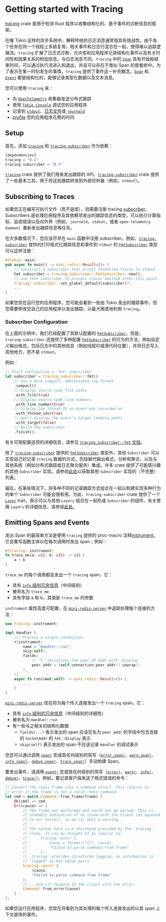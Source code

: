 # Getting started with Tracing

[tracing](https://docs.rs/tracing) crate 是用于检测 Rust 程序以收集结构化的、基于事件的诊断信息的框架。

在像 Tokio 这样的异步系统中，解释传统的日志消息通常很具有挑战性。由于各个任务在同一个线程上多路复用，相关事件和日志行混合在一起，使得难以追踪逻辑流。`tracing` 扩展了日志式诊断，允许库和应用程序记录结构化事件以及有关时间性和因果关系的附加信息。与日志消息不同，`tracing` 中的 [`Span`](https://docs.rs/tracing/latest/tracing/#spans) 具有开始和结束时间，可以通过执行流进入和退出，并且可以存在于类似 Span 的嵌套树中。为了表示在某一时刻发生的事情，`tracing` 提供了事件这一补充概念。[`Span`](https://docs.rs/tracing/latest/tracing/#spans) 和 [`Event`](https://docs.rs/tracing/latest/tracing/#events) 都是结构化的，能够记录类型化数据以及文本消息。

您可以使用 `tracing` 来：

- 向 [`OpenTelemetry`](https://docs.rs/tracing-opentelemetry) 收集器发送分布式跟踪
- 使用 [`Tokio Console`](https://docs.rs/console-subscriber) 调试您的应用程序
- 记录到 [`stdout`](https://docs.rs/tracing-subscriber/latest/tracing_subscriber/fmt/index.html)、[日志文件](https://docs.rs/tracing-appender/latest/tracing_appender/)或 [`journald`](https://docs.rs/tracing-journald/latest/tracing_journald/)
- [profile](https://docs.rs/tracing-timing/latest/tracing_timing/) 您的应用程序花费的时间

## Setup

首先，添加 [`tracing`](https://docs.rs/tracing) 和 [`tracing-subscriber`](https://docs.rs/tracing-subscriber) 作为依赖：

```Rust
[dependencies]
tracing = "0.1"
tracing-subscriber = "0.3"
```

[`tracing`](https://docs.rs/tracing) crate 提供了我们用来发出跟踪的 API。[`tracing-subscriber`](https://docs.rs/tracing-subscriber) crate 提供了一些基本工具，用于将这些跟踪转发到外部侦听器（例如，`stdout`）。

## Subscribing to Traces

如果您正在编写可执行文件（而不是库），则需要注册 tracing [subscriber](https://docs.rs/tracing/latest/tracing/#subscribers)。Subscribers 是处理应用程序及其依赖项发出的跟踪信息的类型，可以执行计算指标、监视错误以及向外界（例如，`journald`，`stdout`，或者 `open-telemetry daemon`）重新发出跟踪信息等任务。

在大多数情况下，您应该尽早在 `main` 函数中注册 subscriber。例如，[`tracing-subscriber`](https://docs.rs/tracing-subscriber) 提供的打印格式化跟踪信息和事件到 `stdout` 的 [`FmtSubscriber`](https://docs.rs/tracing-subscriber/latest/tracing_subscriber/fmt/index.html) 类型可以这样注册：

```rust
#[tokio::main]
pub async fn main() -> mini_redis::Result<()> {
    // construct a subscriber that prints formatted traces to stdout
    let subscriber = tracing_subscriber::FmtSubscriber::new();
    // use that subscriber to process traces emitted after this point
    tracing::subscriber::set_global_default(subscriber)?;
    ...
}
```

如果您现在运行您的应用程序，您可能会看到一些由 Tokio 发出的跟踪事件，但您需要修改您自己的应用程序以发出跟踪，以最大限度地利用 `tracing`。

### Subscriber Configuration

在上面的示例中，我们已经配置了其默认配置的 [`FmtSubscriber`](https://docs.rs/tracing-subscriber/latest/tracing_subscriber/fmt/index.html)。但是，`tracing-subscriber` 还提供了多种配置 [`FmtSubscriber`](https://docs.rs/tracing-subscriber/latest/tracing_subscriber/fmt/index.html) 的行为的方法，例如自定义输出格式，包括日志中的其他信息（例如线程ID或源代码位置），并将日志写入其他地方，而不是 `stdout`。

例如：

```rust
// Start configuring a `fmt` subscriber
let subscriber = tracing_subscriber::fmt()
    // Use a more compact, abbreviated log format
    .compact()
    // Display source code file paths
    .with_file(true)
    // Display source code line numbers
    .with_line_number(true)
    // Display the thread ID an event was recorded on
    .with_thread_ids(true)
    // Don't display the event's target (module path)
    .with_target(false)
    // Build the subscriber
    .finish();
```

有关可用配置选项的详细信息，请参见 [`tracing_subscriber::fmt` 文档](https://docs.rs/tracing-subscriber/latest/tracing_subscriber/fmt/index.html#configuration)。

除了 [`tracing-subscriber`](https://docs.rs/tracing-subscriber) 提供的 [`FmtSubscriber`](https://docs.rs/tracing-subscriber/latest/tracing_subscriber/fmt/index.html) 类型外，其他 `Subscriber` 可以实现自己的记录 `tracing` 数据的方式。包括替代输出格式，分析和聚合，以及与其他系统（例如分布式跟踪或日志聚合服务）集成。许多 crate 提供了可能感兴趣的其他 `Subscriber` 实现。请参阅[此处](https://docs.rs/tracing/latest/tracing/index.html#related-crates)以获取其他 `Subscriber` 实现的（不完整）列表。

最后，在某些情况下，将多种不同的记录跟踪方式组合在一起以构建实现多种行为的单个 `Subscriber` 可能会很有用。为此，`tracing-subscriber` crate 提供了一个 [`Layer`](https://docs.rs/tracing-subscriber/latest/tracing_subscriber/layer/index.html) trait，表示可以与其他 `Layers` 组合在一起形成 `Subscriber` 的组件。有关使用 `Layers` 的详细信息，请参阅[此处](https://docs.rs/tracing-subscriber/latest/tracing_subscriber/layer/index.html)。

## Emitting Spans and Events

发出 Span 的最简单方法是使用 `tracing` 提供的 proc-macro 注释[instrument](https://docs.rs/tracing/latest/tracing/attr.instrument.html)，它会重写函数主体以在每次调用时发出 span；例如：

```rust
#[tracing::instrument]
fn trace_me(a: u32, b: u32) -> u32 {
    a + b
}
```

`trace_me` 的每个调用都会发出一个 `tracing` span，它：

- 具有 [`info` 级别冗余信息](https://docs.rs/tracing/latest/tracing/struct.Level.html)（中间级别）
- 被命名为 `trace_me`
- 具有字段 a 和 b，其值是 `trace_me` 的参数

`instrument` 属性高度可配置，在 [`mini-redis-server`](https://tokio.rs/tokio/tutorial/setup#mini-redis) 中追踪处理每个连接的方法：

```rust
use tracing::instrument;

impl Handler {
    /// Process a single connection.
    #[instrument(
        name = "Handler::run",
        skip(self),
        fields(
            // `%` serializes the peer IP addr with `Display`
            peer_addr = %self.connection.peer_addr().unwrap()
        ),
    )]
    async fn run(&mut self) -> mini_redis::Result<()> {
        ...
    }
}
```

[`mini-redis-server`](https://tokio.rs/tokio/tutorial/setup#mini-redis) 现在将为每个传入连接发出一个 `tracing` span，它：

- 具有 [`info` 级别的冗余信息](https://docs.rs/tracing/latest/tracing/struct.Level.html)（中间级别的详细性）
- 被命名为 `Handler::run`
- 有一些与之相关的结构化数据
	- `fields(...)` 表示发出的 span 应该在名为 `peer_addr` 的字段中包含连接的 `SocketAddr` 的 `fmt::Display` 表示
	- `skip(self)` 表示发出的 span 不应该记录 `Handler` 的调试表示

您还可以通过调用 [`span!`](https://docs.rs/tracing/latest/tracing/#spans) 宏或其任何级别的简写（[`error_span!`](https://docs.rs/tracing/*/tracing/macro.error_span.html)、[`warn_span!`](https://docs.rs/tracing/*/tracing/macro.warn_span.html)、[`info_span!`](https://docs.rs/tracing/*/tracing/macro.info_span.html)、[`debug_span!`](https://docs.rs/tracing/*/tracing/macro.debug_span.html)、[`trace_span!`](https://docs.rs/tracing/*/tracing/macro.trace_span.html)）手动构建 Span。

要发出事件，请调用 [`event!`](https://docs.rs/tracing/*/tracing/macro.event.html) 宏或其任何级别的简写（[`error!`](https://docs.rs/tracing/*/tracing/macro.error.html)、[`warn!`](https://docs.rs/tracing/*/tracing/macro.warn.html)、[`info!`](https://docs.rs/tracing/*/tracing/macro.info.html)、[`debug!`](https://docs.rs/tracing/*/tracing/macro.debug.html)、[`trace!`](https://docs.rs/tracing/*/tracing/macro.trace.html)）。例如，要记录客户端发送了格式错误的命令：

```rust
// Convert the redis frame into a command struct. This returns an
// error if the frame is not a valid redis command.
let cmd = match Command::from_frame(frame) {
    Ok(cmd) => cmd,
    Err(cause) => {
        // The frame was malformed and could not be parsed. This is
        // probably indicative of an issue with the client (as opposed
        // to our server), so we (1) emit a warning...
        //
        // The syntax here is a shorthand provided by the `tracing`
        // crate. It can be thought of as similar to:
        //      tracing::warn! {
        //          cause = format!("{}", cause),
        //          "failed to parse command from frame"
        //      };
        // `tracing` provides structured logging, so information is
        // "logged" as key-value pairs.
        tracing::warn! {
            %cause,
            "failed to parse command from frame"
        };
        // ...and (2) respond to the client with the error:
        Command::from_error(cause)
    }
};
```

如果您运行应用程序，您现在将看到为其处理的每个传入连接发出的以其 span 上下文装饰的事件。

